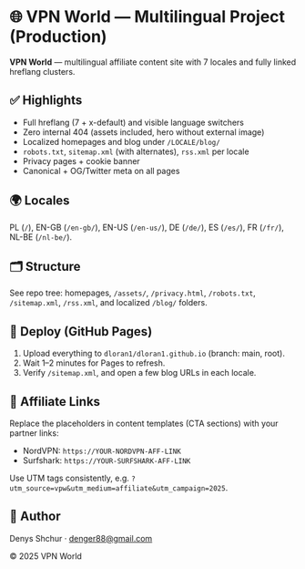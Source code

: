 # 🌐 VPN World — Multilingual Project (Production)

**VPN World** — multilingual affiliate content site with 7 locales and fully linked hreflang clusters.

## ✅ Highlights
- Full hreflang (7 + x-default) and visible language switchers
- Zero internal 404 (assets included, hero without external image)
- Localized homepages and blog under `/LOCALE/blog/`
- `robots.txt`, `sitemap.xml` (with alternates), `rss.xml` per locale
- Privacy pages + cookie banner
- Canonical + OG/Twitter meta on all pages

## 🌍 Locales
PL (`/`), EN-GB (`/en-gb/`), EN-US (`/en-us/`), DE (`/de/`), ES (`/es/`), FR (`/fr/`), NL-BE (`/nl-be/`).

## 🗂 Structure
See repo tree: homepages, `/assets/`, `/privacy.html`, `/robots.txt`, `/sitemap.xml`, `/rss.xml`, and localized `/blog/` folders.

## 🚀 Deploy (GitHub Pages)
1. Upload everything to `dloran1/dloran1.github.io` (branch: main, root).
2. Wait 1–2 minutes for Pages to refresh.
3. Verify `/sitemap.xml`, and open a few blog URLs in each locale.

## 🤝 Affiliate Links
Replace the placeholders in content templates (CTA sections) with your partner links:
- NordVPN: `https://YOUR-NORDVPN-AFF-LINK`
- Surfshark: `https://YOUR-SURFSHARK-AFF-LINK`

Use UTM tags consistently, e.g. `?utm_source=vpw&utm_medium=affiliate&utm_campaign=2025`.

## 👤 Author
Denys Shchur · denger88@gmail.com

© 2025 VPN World
